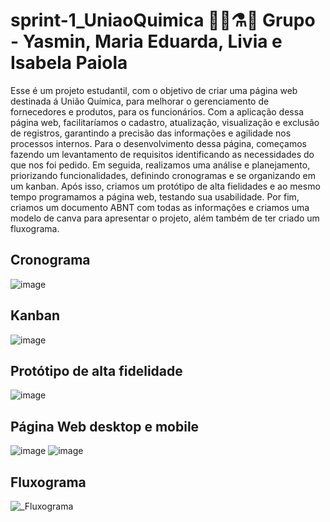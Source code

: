 # sprint-1_UniaoQuimica 👩‍🔬⚗️🧪 Grupo - Yasmin, Maria Eduarda, Livia e Isabela Paiola

 Esse é um projeto estudantil, com o objetivo de criar uma página web destinada á União Química, para melhorar o gerenciamento de fornecedores e produtos, para os funcionários. Com a aplicação dessa página web, facilitaríamos o cadastro, atualização, visualização e exclusão de registros, garantindo a precisão das informações e agilidade nos processos internos. 
Para o desenvolvimento dessa página, começamos fazendo um levantamento de requisitos identificando as necessidades do que nos foi pedido. Em seguida, realizamos uma análise e planejamento, priorizando funcionalidades, definindo cronogramas e se organizando em um kanban. Após isso, criamos um protótipo de alta fielidades e ao mesmo tempo programamos a página web, testando sua usabilidade. Por fim, criamos um documento ABNT com todas as informações e criamos uma modelo de canva para apresentar o projeto, além também de ter criado um fluxograma.

## Cronograma
![image](https://github.com/user-attachments/assets/49018187-689d-4f89-a097-c192c6881010)

## Kanban
![image](https://github.com/user-attachments/assets/c3243211-376b-4c3c-a94c-62b1b54861f8)

## Protótipo de alta fidelidade
![image](https://github.com/user-attachments/assets/a577fe8c-8216-4601-9f81-ca538757dde0)

## Página Web desktop e mobile
![image](https://github.com/user-attachments/assets/a6a69c57-b08d-4a78-bb82-0314ba0b93bc)
![image](https://github.com/user-attachments/assets/459feaea-fdad-456b-ad33-3c728a80a80c)

## Fluxograma
![_Fluxograma](https://github.com/user-attachments/assets/3ac28f95-aff1-4ffb-974d-64add81be7e8)


